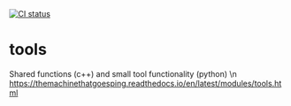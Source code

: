 <!--
SPDX-FileCopyrightText: 2022 Peter Urban, Ghent University

SPDX-License-Identifier: CC0-1.0
-->
<a href="https://github.com/themachinethatgoesping/tools/actions/workflows/ci.yml">
  <img src="https://github.com/themachinethatgoesping/tools/actions/workflows/ci.yml/badge.svg" alt='CI status'/>
</a>

# tools
Shared functions (c++) and small tool functionality (python) \n
https://themachinethatgoesping.readthedocs.io/en/latest/modules/tools.html
